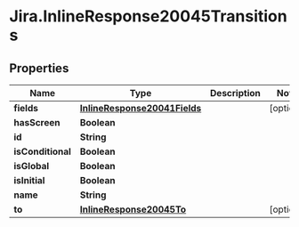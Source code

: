 # Jira.InlineResponse20045Transitions

## Properties

Name | Type | Description | Notes
------------ | ------------- | ------------- | -------------
**fields** | [**InlineResponse20041Fields**](InlineResponse20041Fields.md) |  | [optional] 
**hasScreen** | **Boolean** |  | 
**id** | **String** |  | 
**isConditional** | **Boolean** |  | 
**isGlobal** | **Boolean** |  | 
**isInitial** | **Boolean** |  | 
**name** | **String** |  | 
**to** | [**InlineResponse20045To**](InlineResponse20045To.md) |  | [optional] 


